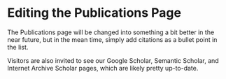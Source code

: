 # Editing the Publications Page

The Publications page will be changed into something a bit better in the near future, but in the mean time, simply add citations as a bullet point in the list.

Visitors are also invited to see our Google Scholar, Semantic Scholar, and Internet Archive Scholar pages, which are likely pretty up-to-date.